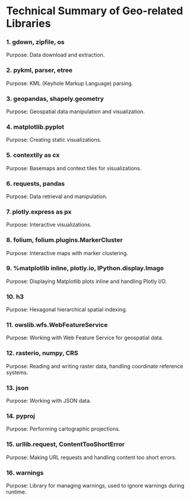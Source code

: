 # Technical Summary of Geo-related Libraries

### <strong>1. gdown, zipfile, os</strong>

Purpose: Data download and extraction.

### <strong>2. pykml, parser, etree</strong>

Purpose: KML (Keyhole Markup Language) parsing.

### <strong>3. geopandas, shapely.geometry</strong>

Purpose: Geospatial data manipulation and visualization.

### <strong>4. matplotlib.pyplot</strong>

Purpose: Creating static visualizations.

### <strong>5. contextily as cx</strong>

Purpose: Basemaps and context tiles for visualizations.

### <strong>6. requests, pandas</strong>

Purpose: Data retrieval and manipulation.

### <strong>7. plotly.express as px</strong>

Purpose: Interactive visualizations.

### <strong>8. folium, folium.plugins.MarkerCluster</strong>

Purpose: Interactive maps with marker clustering.

### <strong>9. %matplotlib inline, plotly.io, IPython.display.Image</strong>

Purpose: Displaying Matplotlib plots inline and handling Plotly I/O.

### <strong>10. h3</strong>

Purpose: Hexagonal hierarchical spatial indexing.

### <strong>11. owslib.wfs.WebFeatureService</strong>

Purpose: Working with Web Feature Service for geospatial data.

### <strong>12. rasterio, numpy, CRS</strong>

Purpose: Reading and writing raster data, handling coordinate reference systems.

### <strong>13. json</strong>

Purpose: Working with JSON data.

### <strong>14. pyproj</strong>

Purpose: Performing cartographic projections.

### <strong>15. urllib.request, ContentTooShortError</strong>

Purpose: Making URL requests and handling content too short errors.

### <strong>16. warnings</strong>

Purpose: Library for managing warnings, used to ignore warnings during runtime.

